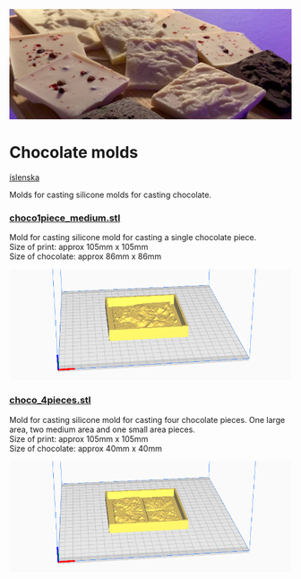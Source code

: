 ![](../images/chocolates_b.jpg)

# Chocolate molds
[íslenska](README_IS.md)

Molds for casting silicone molds for casting chocolate.

### [choco1piece_medium.stl](choco1piece_medium.stl)

Mold for casting silicone mold for casting a single chocolate piece.  
Size of print: approx 105mm x 105mm    
Size of chocolate: approx 86mm x 86mm

[![](../images/choco1piece_medium_stl.png)](choco1piece_medium.stl)

### [choco_4pieces.stl](choco_4pieces.stl)

Mold for casting silicone mold for casting four chocolate pieces. One large area, two medium area and one small area pieces.  
Size of print: approx 105mm x 105mm     
Size of chocolate: approx 40mm x 40mm

[![](../images/choco_4pieces_stl.png)](choco_4pieces.stl)
